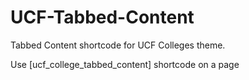 # UCF-Tabbed-Content
Tabbed Content shortcode for UCF Colleges theme.

Use [ucf_college_tabbed_content] shortcode on a page